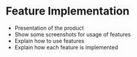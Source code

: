 Feature Implementation
======================

-	Presentation of the product
-	Show some screenshots for usage of features
-	Explain how to use features
-	Explain how each feature is implemented
